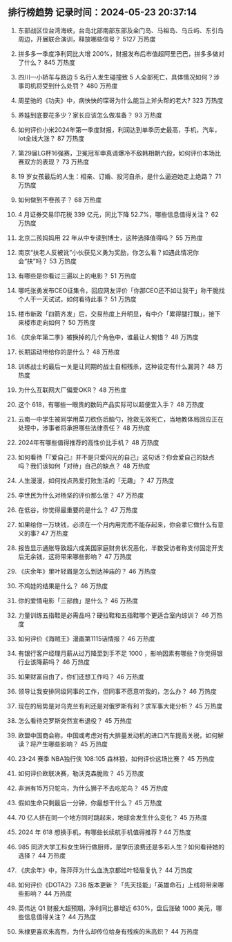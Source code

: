 
## 排行榜趋势 记录时间：2024-05-23 20:37:14
  
  1. 东部战区位台湾海峡，台岛北部南部东部及金门岛、马祖岛、乌丘屿、东引岛周边，开展联合演训，释放哪些信号？ 5127 万热度
    
  2. 拼多多一季度净利同比大增 200%，财报发布后市值超阿里巴巴，拼多多做对了什么？ 845 万热度
    
  3. 四川一小轿车与路边 5 名行人发生碰撞致 5 人全部死亡，具体情况如何？涉事司机将受到什么处罚？ 480 万热度
    
  4. 周星驰的《功夫》中，病怏怏的琛哥为什么能当上斧头帮的老大? 323 万热度
    
  5. 养娃到底要花多少？家长应该怎么做准备？ 93 万热度
    
  6. 如何评价小米2024年第一季度财报，利润达到单季历史最高，手机，汽车，Iot全线大涨？ 87 万热度
    
  7. 第29届LG杯16强赛，卫冕冠军申真谞爆冷不敌韩相朝六段，如何评价本场比赛双方的表现？ 73 万热度
    
  8. 19 岁女孩最后的人生：相亲、订婚、投河自杀，是什么逼迫她走上绝路？ 71 万热度
    
  9. 如何做到不卷孩子？ 68 万热度
    
  10. 4 月证券交易印花税 339 亿元，同比下降 52.7%，哪些信息值得关注？ 62 万热度
    
  11. 北京二孩妈妈用 22 年从中专读到博士，这种选择值得吗？ 55 万热度
    
  12. 南京“扶老人反被讹”小伙获见义勇为奖励，你怎么看？如遇此情况你会“扶”吗？ 53 万热度
    
  13. 有哪些是你看过三遍以上的电影？ 51 万热度
    
  14. 哪吒张勇发布CEO征集令，回应网友评价「你那CEO还不如让我干」称干脆找个人干一天试试，如何看待此事？ 51 万热度
    
  15. 楼市新政「四箭齐发」后，交易热度上升明显，有中介「累得腿打飘」，接下来楼市走向如何？ 50 万热度
    
  16. 《庆余年第二季》被换掉的几个角色中，谁最让人惋惜？ 48 万热度
    
  17. 长期运动带给你的是什么？ 48 万热度
    
  18. 训练战士的最后一关是让同期的战士自相残杀，这种设定有什么漏洞？ 48 万热度
    
  19. 为什么互联网大厂偏爱OKR？ 48 万热度
    
  20. 这个 618，有哪些一眼贵的数码产品实际可以超便宜入手？ 48 万热度
    
  21. 云南一中学生被同学用菜刀砍伤后脑勺，抢救无效死亡，当地教体局回应正在处理中，涉事者将承担哪些法律责任？ 48 万热度
    
  22. 2024年有哪些值得推荐的高性价比手机？ 48 万热度
    
  23. 如何看待「『爱自己』并不是只爱闪光的自己」这句话？你会爱自己的缺点吗？我们该如何「对待」自己的缺点？ 48 万热度
    
  24. 人生漫漫，如何找点热爱打败生活的「无趣」？ 47 万热度
    
  25. 李世民为什么对杨坚的评价那么低？ 47 万热度
    
  26. 在低谷，你觉得最重要的是什么？ 47 万热度
    
  27. 如果给你一万块钱，必须在一个月内用完而不能存起来，你会拿它做什么有意义的事? 47 万热度
    
  28. 报告显示通胀导致超六成美国家庭财务状况恶化，半数受访者称支付固定开支后无余钱，这将带来哪些影响？ 47 万热度
    
  29. 《庆余年》里叶轻眉是怎么到达神庙的？ 46 万热度
    
  30. 不鸡娃的结果是什么？ 46 万热度
    
  31. 你的爱情电影「三部曲」是什么？ 46 万热度
    
  32. 力量训练五指鞋是必需品吗？硬拉鞋和五指鞋哪个更适合室内综训？ 46 万热度
    
  33. 如何评价《海贼王》漫画第1115话情报？ 46 万热度
    
  34. 有银行客户经理月薪从过万降至到手不足 1000 ，影响因素有哪些？你觉得银行业该降薪吗？ 46 万热度
    
  35. 如果财富自由了，你们还想工作吗？ 46 万热度
    
  36. 领导让我安排同级同事的工作，但同事不愿意听我的，怎么办？ 46 万热度
    
  37. 现在的局势是对乌克兰有利还是对俄罗斯有利？求军事大佬分析？ 45 万热度
    
  38. 怎么看待克罗斯突然宣布退役？ 45 万热度
    
  39. 欧盟中国商会称，中国或考虑对有大排量发动机的进口汽车提高关税，如何解读？将产生哪些影响？ 45 万热度
    
  40. 23-24 赛季 NBA独行侠 108:105 森林狼，如何评价这场比赛？ 45 万热度
    
  41. 如何评价欧联决赛，勒沃克森脆败？ 45 万热度
    
  42. 非洲有15万只鸵鸟，为什么狮子不去吃鸵鸟？ 45 万热度
    
  43. 假如生命只剩最后一分钟，你最想干什么？ 45 万热度
    
  44. 70 亿人挤在同一个地方同时跳起来，地球会发生什么变化？ 45 万热度
    
  45. 2024 年 618 想换手机，有哪些长续航手机值得推荐 ? 44 万热度
    
  46. 985 同济大学工科女生转行做厨师，是学历浪费还是多彩人生？如何看待她的选择？ 44 万热度
    
  47. 《庆余年》中，陈萍萍为什么血洗京都给叶轻眉复仇？ 44 万热度
    
  48. 如何评价《DOTA2》7.36 版本更新？「先天技能」「英雄命石」上线将带来哪些影响？ 44 万热度
    
  49. 英伟达 Q1 财报大超预期，净利同比暴增近 630%，盘后涨破 1000 美元，哪些信息值得关注？ 44 万热度
    
  50. 朱棣更喜欢朱高煦，为什么却传位给身有残疾的朱高炽？ 44 万热度
    